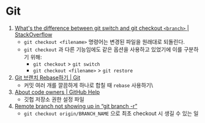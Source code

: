 # Git

1. [What's the difference between git switch and git checkout `<branch>` | StackOverflow](https://stackoverflow.com/questions/57265785/whats-the-difference-between-git-switch-and-git-checkout-branch)
   - `git checkout <filename>` 명령어는 변경된 파일을 원래대로 되돌린다.
   - `git checkout` 과 다른 기능임에도 같은 옵션을 사용하고 있었기에 이를 구분하기 위해:
     - `git checkout` > `git switch`
     - `git checkout <filename>` > `git restore`
2. [Git 브랜치 Rebase하기 | Git](https://git-scm.com/book/ko/v1/Git-%EB%B8%8C%EB%9E%9C%EC%B9%98-Rebase%ED%95%98%EA%B8%B0)
   - 커밋 여러 개를 깔끔하게 하나로 합칠 때 `rebase` 사용하기\
3. [About code owners | GitHub Help](https://help.github.com/en/articles/about-code-owners)
   - 깃헙 저장소 권한 설정 파일
4. [Remote branch not showing up in “git branch -r”](https://stackoverflow.com/questions/12319968/remote-branch-not-showing-up-in-git-branch-r)
   - `git checkout origin/BRANCH_NAME` 으로 최초 checkout 시 생길 수 있는 일

